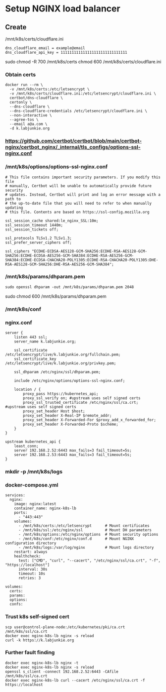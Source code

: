 # Setup NGINX load balancer

## Create

/mnt/k8s/certs/cloudflare.ini
```
dns_cloudflare_email = example@email
dns_cloudflare_api_key = 111111111111111111111111111111
```
sudo chmod -R 700 /mnt/k8s/certs
chmod 600 /mnt/k8s/certs/cloudflare.ini

### Obtain certs
```
docker run --rm \
  -v /mnt/k8s/certs:/etc/letsencrypt \
  -v /mnt/k8s/certs/cloudflare.ini:/etc/letsencrypt/cloudflare.ini \
  certbot/dns-cloudflare \
  certonly \
  --dns-cloudflare \
  --dns-cloudflare-credentials /etc/letsencrypt/cloudflare.ini \
  --non-interactive \
  --agree-tos \
  --email a@a.com \
  -d k.labjunkie.org
```

### https://github.com/certbot/certbot/blob/main/certbot-nginx/certbot_nginx/_internal/tls_configs/options-ssl-nginx.conf
### /mnt/k8s/options/options-ssl-nginx.conf
```
# This file contains important security parameters. If you modify this file
# manually, Certbot will be unable to automatically provide future security
# updates. Instead, Certbot will print and log an error message with a path to
# the up-to-date file that you will need to refer to when manually updating
# this file. Contents are based on https://ssl-config.mozilla.org

ssl_session_cache shared:le_nginx_SSL:10m;
ssl_session_timeout 1440m;
ssl_session_tickets off;

ssl_protocols TLSv1.2 TLSv1.3;
ssl_prefer_server_ciphers off;

ssl_ciphers "ECDHE-ECDSA-AES128-GCM-SHA256:ECDHE-RSA-AES128-GCM-SHA256:ECDHE-ECDSA-AES256-GCM-SHA384:ECDHE-RSA-AES256-GCM-SHA384:ECDHE-ECDSA-CHACHA20-POLY1305:ECDHE-RSA-CHACHA20-POLY1305:DHE-RSA-AES128-GCM-SHA256:DHE-RSA-AES256-GCM-SHA384";
```

### /mnt/k8s/params/dhparam.pem
```
sudo openssl dhparam -out /mnt/k8s/params/dhparam.pem 2048
```
sudo chmod 600 /mnt/k8s/params/dhparam.pem


### /mnt/k8s/conf
### nginx.conf
```
server {
    listen 443 ssl;
    server_name k.labjunkie.org;

    ssl_certificate /etc/letsencrypt/live/k.labjunkie.org/fullchain.pem;
    ssl_certificate_key /etc/letsencrypt/live/k.labjunkie.org/privkey.pem;

    ssl_dhparam /etc/nginx/ssl/dhparam.pem;

    include /etc/nginx/options/options-ssl-nginx.conf;

    location / {
        proxy_pass https://kubernetes_api;
        proxy_ssl_verify on; #upstream uses self signed certs
        proxy_ssl_trusted_certificate /etc/nginx/ssl/ca.crt;  #upstream uses self signed certs
        proxy_set_header Host $host;
        proxy_set_header X-Real-IP $remote_addr;
        proxy_set_header X-Forwarded-For $proxy_add_x_forwarded_for;
        proxy_set_header X-Forwarded-Proto $scheme;
    }
}

upstream kubernetes_api {
    least_conn;
    server 192.168.2.52:6443 max_fails=3 fail_timeout=5s;
    server 192.168.2.53:6443 max_fails=3 fail_timeout=5s;
}
```

### mkdir -p /mnt/k8s/logs
### docker-compose.yml
```
services:
  nginx:
    image: nginx:latest
    container_name: nginx-k8s-lb
    ports:
      - "443:443"
    volumes:
      - /mnt/k8s/certs:/etc/letsencrypt      # Mount certificates
      - /mnt/k8s/ssl:/etc/nginx/ssl          # Mount DH parameters
      - /mnt/k8s/options:/etc/nginx/options  # Mount security options
      - /mnt/k8s/conf:/etc/nginx/conf.d      # Mount NGINX configuration directory
      - /mnt/k8s/logs:/var/log/nginx         # Mount logs directory
    restart: always
    healthcheck:
      test: ["CMD", "curl", "--cacert", "/etc/nginx/ssl/ca.crt", "-f", "https://localhost"]
      interval: 30s
      timeout: 10s
      retries: 3

volumes:
  certs:
  params:
  options:
  confs:
```

### Trust k8s self-signed cert
```
scp user@control-plane-node:/etc/kubernetes/pki/ca.crt /mnt/k8s/ssl/ca.crt
docker exec nginx-k8s-lb nginx -s reload
curl -k https://k.labjunkie.org
```

### Further fault finding
```
docker exec nginx-k8s-lb nginx -t
docker exec nginx-k8s-lb nginx -s reload
openssl s_client -connect 192.168.2.52:6443 -CAfile /mnt/k8s/ssl/ca.crt
docker exec nginx-k8s-lb curl --cacert /etc/nginx/ssl/ca.crt -f https://localhost
```
